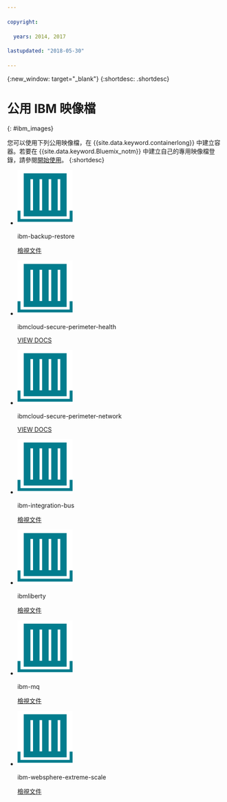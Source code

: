 ```yaml
---

copyright:

  years: 2014, 2017

lastupdated: "2018-05-30"

---
```


{:new_window: target="_blank"}
{:shortdesc: .shortdesc}

# 公用 IBM 映像檔
{: #ibm_images}

您可以使用下列公用映像檔，在 {{site.data.keyword.containerlong}} 中建立容器。若要在 {{site.data.keyword.Bluemix_notm}} 中建立自己的專用映像檔登錄，請參閱[開始使用](/docs/services/Registry/index.html)。
{:shortdesc}


<ul class="runtimeIconList">
<li>
<p class="runtimeIcon"><img src="images/container-image_ibm.svg" alt="如需 ibm-backup-restore 映像檔的相關資訊，請參閱文件。"></p>
<p class="runtimeTitle">ibm-backup-restore</p>
<p class="runtimeLink"><a format="html" href="/docs/services/RegistryImages/ibm-backup-restore/index.html" scope="peer" title="如需 ibm-backup-restore 映像檔的相關資訊，請參閱文件。">檢視文件</a></p>
</li>
  
<li>
<p class="runtimeIcon"><img src="images/container-image_ibm.svg" alt="您可以使用 ibmcloud-secure-perimeter-health 映像檔來掃描及報告 IBM Cloud 基礎架構網路內的公開路線。"></p>
<p class="runtimeTitle">ibmcloud-secure-perimeter-health</p>
<p class="runtimeLink"><a format="html"
href="/docs/services/RegistryImages/ibmcloud-secure-perimeter-health/index.html" scope="peer"
 title="您可以使用 ibmcloud-secure-perimeter-health 映像檔來掃描及報告 IBM Cloud 基礎架構網路內的公開路線。">VIEW DOCS</a></p>
</li>

<li>
<p class="runtimeIcon"><img src="images/container-image_ibm.svg" alt="您可以使用 ibmcloud-secure-perimeter-network 映像檔來套用 Secure Perimeter Segment 的 Vyatta 配置。"></p>
<p class="runtimeTitle">ibmcloud-secure-perimeter-network</p>
<p class="runtimeLink"><a format="html"
href="/docs/services/RegistryImages/ibmcloud-secure-perimeter-network/index.html" scope="peer"
 title="您可以使用 ibmcloud-secure-perimeter-network 映像檔來套用 Secure Perimeter Segment 的 Vyatta 配置。">VIEW DOCS</a></p>
</li>

<li>
<p class="runtimeIcon"><img src="images/container-image_ibm.svg" alt="在建立整合解決方案之後，您可以使用 ibm-integration-bus 映像檔，在 {{site.data.keyword.Bluemix_notm}} 中佈建單一容器。然後，您可以使用 Web 使用者介面或從終端機，將整合解決方案部署至這個容器。"></p>
<p class="runtimeTitle">ibm-integration-bus</p>
<p class="runtimeLink"><a format="html" href="/docs/services/RegistryImages/ibm-integration-bus/index.html" scope="peer" title="在建立整合解決方案之後，您可以使用 ibm-integration-bus 映像檔，在 {{site.data.keyword.Bluemix_notm}} 中佈建單一容器。然後，您可以使用 Web 使用者介面或從終端機，將整合解決方案部署至這個容器。">檢視文件</a></p>
</li>

<li>
<p class="runtimeIcon"><img src="images/container-image_ibm.svg" alt="您可以使用 ibmliberty 映像檔作為母項，在 IBM WebSphere Application Server Liberty 容器中自行建立映像檔，並部署自己的 Java 型 WAR、EAR 或 OSGi 應用程式。"></p>
<p class="runtimeTitle">ibmliberty</p>
<p class="runtimeLink"><a format="html" href="/docs/services/RegistryImages/ibmliberty/index.html" scope="peer" title="您可以使用 ibmliberty 映像檔作為母項，在 IBM WebSphere Application Server Liberty 容器中自行建立映像檔，並部署自己的 Java 型 WAR、EAR 或 OSGi 應用程式。">檢視文件</a></p>
</li>

<li>
<p class="runtimeIcon"><img src="images/container-image_ibm.svg" alt="如需 ibm-mq 映像檔的相關資訊，請參閱文件。"></p>
<p class="runtimeTitle">ibm-mq</p>
<p class="runtimeLink"><a format="html" href="/docs/services/RegistryImages/ibm-mq/index.html" scope="peer" title="如需 ibm-mq 映像檔的相關資訊，請參閱文件。">檢視文件</a></p>
</li>

<li>
<p class="runtimeIcon"><img src="images/container-image_ibm.svg" alt="您可以使用 ibm-websphere-extreme-scale 映像檔，支援 eXtremeScale 分散式快取伺服器，藉由從 Liberty {{site.data.keyword.cloud_notm}} 用戶端應用程式連接至快取伺服器，來執行分散式快取使用案例（例如簡單、階段作業及動態快取）。"></p>
<p class="runtimeTitle">ibm-websphere-extreme-scale</p>
<p class="runtimeLink"><a format="html"
href="/docs/services/RegistryImages/ibm-websphere-extreme-scale/index.html" scope="peer"
 title="您可以使用 ibm-websphere-extreme-scale 映像檔，支援 eXtremeScale 分散式快取伺服器，藉由從 Liberty {{site.data.keyword.Bluemix_notm}} 用戶端應用程式連接至快取伺服器，來執行分散式快取使用案例（例如簡單、階段作業及動態快取）。">檢視文件</a></p>
</li></ul>
